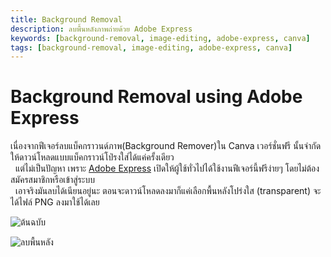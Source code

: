 ```yaml
---
title: Background Removal
description: ลบพื้นหลังภาพถ่ายด้วย Adobe Express
keywords: [background-removal, image-editing, adobe-express, canva]
tags: [background-removal, image-editing, adobe-express, canva]
---
```

# Background Removal using Adobe Express
เนื่องจากฟีเจอร์ลบแบ็คกราวนด์ภาพ(Background Remover)ใน Canva เวอร์ชั่นฟรี นั้นจำกัดให้ดาวน์โหลดแบบแบ็คกราวน์โป่รงใส่ได้แค่ครั้งเดียว  
&nbsp;&nbsp;แต่ไม่เป็นปัญหา เพราะ [Adobe Express](https://www.adobe.com/express/feature/image/remove-background) เปิดให้ผู้ใช้ทั่วไปได้ใช้งานฟีเจอร์นี้ฟรีง่ายๆ โดยไม่ต้องสมัครสมาชิกหรือเข้าสู่ระบบ  
&nbsp;&nbsp;เอาจริงมันลบได้เนียนอยู่นะ ตอนจะดาวน์โหลดลงมาก็แค่เลือกพื้นหลังโปร่งใส (transparent) จะได้ไฟล์ PNG ลงมาใช้ได้เลย

![ต้นฉบับ](https://pub-44a464d4394a43d6834ffdc08038cb38.r2.dev/docs/original-image.jpg 'before')

![ลบพื้นหลัง](https://pub-44a464d4394a43d6834ffdc08038cb38.r2.dev/docs/background-removal.png 'after')
